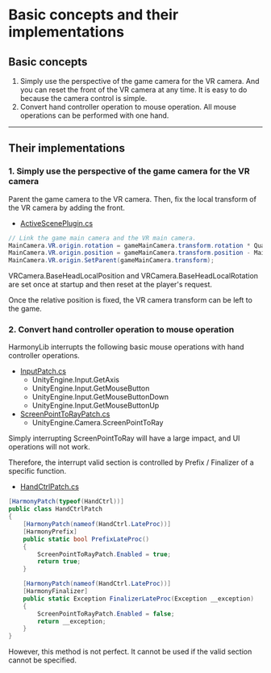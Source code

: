 # Basic concepts and their implementations
## Basic concepts

1. Simply use the perspective of the game camera for the VR camera. And you can reset the front of the VR camera at any time. It is easy to do because the camera control is simple.
2. Convert hand controller operation to mouse operation. All mouse operations can be performed with one hand.

----

## Their implementations
### 1. Simply use the perspective of the game camera for the VR camera
Parent the game camera to the VR camera. Then, fix the local transform of the VR camera by adding the front.

- [ActiveScenePlugin.cs](/KKS_VROON/ScenePlugins/ActiveScene/ActiveScenePlugin.cs)
```C#:ActiveScenePlugin.cs
// Link the game main camera and the VR main camera.
MainCamera.VR.origin.rotation = gameMainCamera.transform.rotation * Quaternion.Inverse(VRCamera.BaseHeadLocalRotation);
MainCamera.VR.origin.position = gameMainCamera.transform.position - MainCamera.VR.origin.rotation * VRCamera.BaseHeadLocalPosition;
MainCamera.VR.origin.SetParent(gameMainCamera.transform);
```

VRCamera.BaseHeadLocalPosition and VRCamera.BaseHeadLocalRotation are set once at startup and then reset at the player's request.

Once the relative position is fixed, the VR camera transform can be left to the game.

### 2. Convert hand controller operation to mouse operation
HarmonyLib interrupts the following basic mouse operations with hand controller operations.

- [InputPatch.cs](/KKS_VROON/Patches/InputPatches/InputPatch.cs)
  - UnityEngine.Input.GetAxis
  - UnityEngine.Input.GetMouseButton
  - UnityEngine.Input.GetMouseButtonDown
  - UnityEngine.Input.GetMouseButtonUp
- [ScreenPointToRayPatch.cs](/KKS_VROON/Patches/HandPatches/ScreenPointToRayPatch.cs)
  - UnityEngine.Camera.ScreenPointToRay

Simply interrupting ScreenPointToRay will have a large impact, and UI operations will not work.

Therefore, the interrupt valid section is controlled by Prefix / Finalizer of a specific function.

- [HandCtrlPatch.cs](/KKS_VROON/Patches/HandPatches/HandCtrlPatch.cs)
```C#:HandCtrlPatch.cs
[HarmonyPatch(typeof(HandCtrl))]
public class HandCtrlPatch
{
    [HarmonyPatch(nameof(HandCtrl.LateProc))]
    [HarmonyPrefix]
    public static bool PrefixLateProc()
    {
        ScreenPointToRayPatch.Enabled = true;
        return true;
    }

    [HarmonyPatch(nameof(HandCtrl.LateProc))]
    [HarmonyFinalizer]
    public static Exception FinalizerLateProc(Exception __exception)
    {
        ScreenPointToRayPatch.Enabled = false;
        return __exception;
    }
}
```

However, this method is not perfect. It cannot be used if the valid section cannot be specified.
